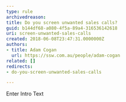 ```yaml
---
type: rule
archivedreason: 
title: Do you screen unwanted sales calls?
guid: b144df68-a080-4f5a-89a4-316536142618
uri: screen-unwanted-sales-calls
created: 2018-06-08T23:47:31.0000000Z
authors:
- title: Adam Cogan
  url: https://ssw.com.au/people/adam-cogan
related: []
redirects:
- do-you-screen-unwanted-sales-calls

---
```



Enter Intro Text
<br><excerpt class='endintro'></excerpt><br>



